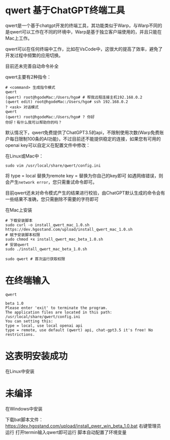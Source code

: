 # qwert 基于ChatGPT终端工具


qwert是一个基于chatgpt开发的终端工具，其功能类似于Warp，与Warp不同的是qwert可以工作在不同的环境中，Warp是基于独立客户端使用的，并且只能在Mac上工作。

qwert可以在任何终端中工作，比如在VsCode中，这很大的提高了效率，避免了开发过程中频繁的应用切换。

目前还未完善自动命令补全

qwert主要有2种指令：
```
# <command> 生成指令模式
qwert
(qwert) root@hgodeMac:/Users/hgo# # 帮我远程连接主机192.168.0.2                                                                                                                                                 
(qwert edit) root@hgodeMac:/Users/hgo# ssh 192.168.0.2 
? <ask> 对话模式
qwert
(qwert) root@hgodeMac:/Users/hgo# ? 你好                                                                                                                                        
你好！有什么我可以帮助你的吗？
```

默认情况下，qwert免费提供了ChatGPT3.5的api，不限制使用次数(Warp免费账户每日限制100条的AI功能)，不过目前还不能提供稳定的连接，如果您有可用的openai key可以自定义在配置文件中修改：

在Linux或Mac中：
```
sudo vim /usr/local/share/qwert/config.ini
```

将 type = local 替换为remote
   key = <this is your api key>
替换为你自己的key即可
如遇网络错误，则会产生`network error`，您只需重试命令即可。

目前qwert还未对命令模式产生的结果进行校验，由ChatGPT默认生成的命令会有一些结果不准确，您只需删除不需要的字符即可

在Mac上安装

```
# 下载安装脚本
sudo curl -o install_qwert_mac_1.0.sh https://dev.hgostand.com/upload/install_qwert_mac_1.0.sh
# 赋予安装脚本权限
sudo chmod +x install_qwert_mac_beta_1.0.sh
# 安装qwert
sudo ./install_qwert_mac_beta_1.0.sh

sudo qwert # 首次运行获取权限
```

# 在终端输入
```
qwert

beta 1.0
Please enter 'exit' to terminate the program.
The application files are located in this path: /usr/local/share/qwert/config.ini
You can setting this:
type = local, use local openai api
type = remote, use default (qwert) api, chat-gpt3.5 it's free! No restrictions.
```
# 这表明安装成功
在Linux中安装

# 未编译
在Windows中安装

下载bat脚本文件：
https://dev.hgostand.com/upload/install_qwer_win_beta_1.0.bat
右键管理员运行
打开termin输入qwert即可运行
脚本自动配置了环境变量